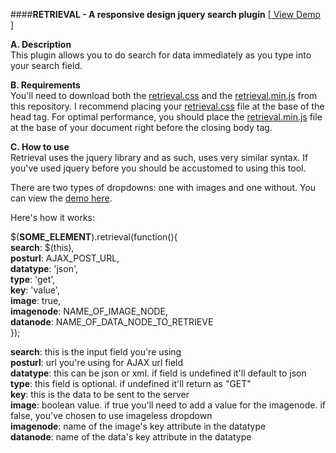 ####**RETRIEVAL - A responsive design jquery search plugin**
[[ View Demo ]](http://hungastryke.com/samples/retrieval)<br />

**A. Description**<br />
This plugin allows you to do search for data immediately as you type into your search field. 

**B. Requirements**<br />
You'll need to download both the [retrieval.css](retrieval.css) and the [retrieval.min.js](retrieval.min.js) from this repository. I recommend placing your [retrieval.css](retrieval.css) file at the base of the head tag. For optimal performance, you should place the [retrieval.min.js](retrieval.min.js) file at the base of your document right before the closing body tag.

**C. How to use**<br />
Retrieval uses the jquery library and as such, uses very similar syntax. If you've used jquery before you should be accustomed to using this tool.

There are two types of dropdowns: one with images and one without. You can view the [demo here](http://hungastryke.com/samples/retrieval).

Here's how it works:<br />

$(**SOME_ELEMENT**).retrieval(function(){<br />
  **search**: $(this),<br />
  **posturl**: AJAX_POST_URL,<br />
  **datatype**: 'json',<br />
  **type**: 'get',<br />
  **key**: 'value',<br />
  **image**: true,<br />
  **imagenode**: NAME_OF_IMAGE_NODE,<br />
  **datanode**: NAME_OF_DATA_NODE_TO_RETRIEVE<br />
});

**search**: this is the input field you're using<br />
**posturl**: url you're using for AJAX url field<br />
**datatype**: this can be json or xml. if field is undefined it'll default to json<br />
**type**: this field is optional. if undefined it'll return as "GET"<br />
**key**: this is the data to be sent to the server<br />
**image**: boolean value. if true you'll need to add a value for the imagenode. if false, you've chosen to use imageless dropdown<br />
**imagenode**: name of the image's key attribute in the datatype<br />
**datanode**: name of the data's key attribute in the datatype<br />


